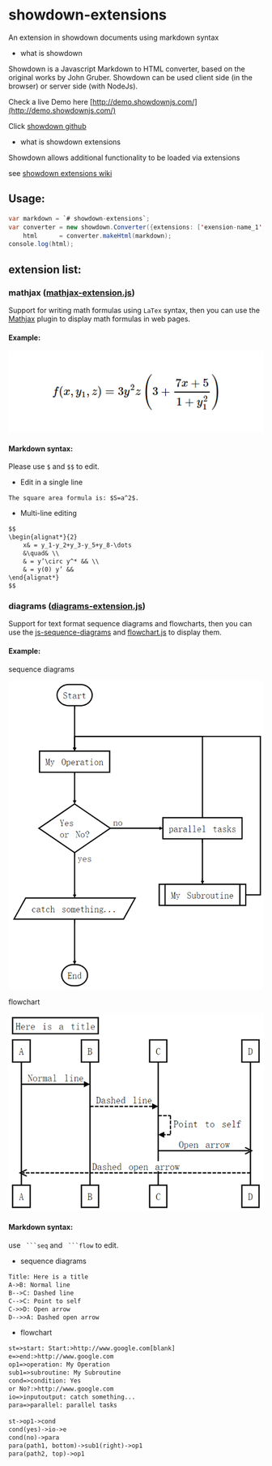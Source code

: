 # showdown-extensions
An extension in showdown documents using markdown syntax

- what is showdown

Showdown is a Javascript Markdown to HTML converter, based on the original works by John Gruber. Showdown can be used client side (in the browser) or server side (with NodeJs).

Check a live Demo here [http://demo.showdownjs.com/](http://demo.showdownjs.com/)

Click [showdown github](https://github.com/showdownjs/showdown)

- what is showdown extensions

Showdown allows additional functionality to be loaded via extensions

see [showdown extensions wiki](https://github.com/showdownjs/showdown/wiki/extensions)

## Usage:

```java
var markdown = `# showdown-extensions`;
var converter = new showdown.Converter({extensions: ['exension-name_1', 'exension-name_2']}),
    html      = converter.makeHtml(markdown);
console.log(html);
```

## extension list:

### mathjax ([mathjax-extension.js](https://github.com/excing/showdown-extensions/blob/master/mathjax-extension.js))

Support for writing math formulas using `LaTex` syntax, then you can use the [Mathjax](https://github.com/mathjax/MathJax) plugin to display math formulas in web pages.

#### Example:

![](https://github.com/excing/showdown-extensions/blob/master/example/math_formulas_example.png)

#### Markdown syntax:

Please use `$` and `$$` to edit.

- Edit in a single line

```
The square area formula is: $S=a^2$.
```

- Multi-line editing

```
$$
\begin{alignat*}{2}
    x& = y_1-y_2+y_3-y_5+y_8-\dots
    &\quad& \\
    & = y’\circ y^* && \\
    & = y(0) y’ && 
\end{alignat*}
$$
```

### diagrams ([diagrams-extension.js](https://github.com/excing/showdown-extensions/blob/master/diagrams-extension.js))

Support for text format sequence diagrams and flowcharts, then you can use the [js-sequence-diagrams](https://github.com/bramp/js-sequence-diagrams) and [flowchart.js](https://github.com/adrai/flowchart.js) to display them.

#### Example:

sequence diagrams

![](https://github.com/excing/showdown-extensions/blob/master/example/flowcharts_example.png)

flowchart

![](https://github.com/excing/showdown-extensions/blob/master/example/sequence_diagrams_example.png)

#### Markdown syntax:

use ` ```seq` and ` ```flow` to edit.

- sequence diagrams

```
Title: Here is a title
A->B: Normal line
B-->C: Dashed line
C-->C: Point to self
C->>D: Open arrow
D-->>A: Dashed open arrow
```

- flowchart

```
st=>start: Start:>http://www.google.com[blank]
e=>end:>http://www.google.com
op1=>operation: My Operation
sub1=>subroutine: My Subroutine
cond=>condition: Yes
or No?:>http://www.google.com
io=>inputoutput: catch something...
para=>parallel: parallel tasks

st->op1->cond
cond(yes)->io->e
cond(no)->para
para(path1, bottom)->sub1(right)->op1
para(path2, top)->op1
```
